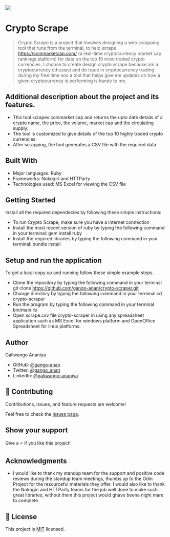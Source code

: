 ![](https://img.shields.io/badge/Microverse-blueviolet)

# Crypto Scrape

> Crypto Scrape is a project that involves designing a web scrapping tool that runs from the terminal, to help scrape https://coinmarketcap.com/ (a real-time cryptocurrency market cap rankings platform)
for data on the top 10 most traded crypto currencies. I choose to create design crypto scrape because am a cryptocurrency ethusiast and do trade in cryptocurrency 
trading during my free time soo a tool that helps give me updates on how a given cryptocurrency is performing is handy to me.

## Additional description about the project and its features.
- This tool scrapes coinmarket cap and returns the upto date details of a crypto name, the price, the volume, market cap and the circulating supply.
- The tool is customized to give details of the top 10 highly traded crypto currencies.
- After scrapping, the tool generates a CSV file with the required data

## Built With

- Major languages: Ruby
- Frameworks: Nokogiri and HTTParty
- Technologies used: MS Excel for viewing the CSV file

## Getting Started
Install all the required dependecies by following these simple instructions:
- To run Crypto Scrape, make sure you have a internet connection
- Install the most recent version of ruby by typing the following command in your terminal:
gem install ruby
- Install the required libraries by typing the following command in your terminal:
bundle install

## Setup and run the application
To get a local copy up and running follow these simple example steps.
- Clone the repository by typing the following command in your terminal
git clone https://github.com/gango-anan/crypto-scraper.git
- Change directory by typing the following command in your terminal
cd crypto-scraper
- Run the program by typing the following command in your terminal
bin/main.rb
- Open scrape.csv file crypto-scraper in using any spreadsheet application such as MS Excel for windows platform and OpenOffice Spreadsheet for linux platforms.


## Author

Galiwango Ananiya

- GitHub: [@gango-anan](https://github.com/gango-anan) 
- Twitter: [@gango_anan](https://twitter.com/gango_anan) 
- LinkedIn: [@galiwango-ananiya](https://www.linkedin.com/in/galiwango-ananiya-0800821b4/) 

## 🤝 Contributing

Contributions, issues, and feature requests are welcome!

Feel free to check the [issues page](https://github.com/gango-anan/crypto-scraper/issues).

## Show your support

Give a ⭐️ if you like this project!

## Acknowledgments

- I would like to thank my standup team for the support and positive code reviews during the standup team meetings, thumbs up to the Odin Project for the resourceful 
materials they offer. I would also like to thank the Nokogiri and HTTParty teams for the job well done to make such great libraries, without them this project would ghave beena night mare to complete.


## 📝 License

This project is [MIT](https://github.com/gango-anan/crypto-scraper/blob/develop/LICENSE) licensed.